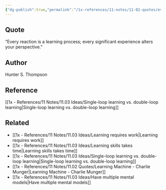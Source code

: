 ```yaml
---
{"dg-publish":true,"permalink":"/1x-references/11-notes/11-02-quotes/every-reaction-is-a-learning-process-every-significant-experience-alters-your-perspective-hunter-s-thompson/","title":"Every reaction is a learning process; every significant experience alters your perspective - Hunter S. Thompson","created":"2024-06-20T13:31:07.412+03:00","updated":"2024-06-20T13:31:07.412+03:00"}
---
```



## Quote
“Every reaction is a learning process; every significant experience alters your perspective.”

## Author
 Hunter S. Thompson

## Reference
[[1x - References/11 Notes/11.03 Ideas/Single-loop learning vs. double-loop learning\|Single-loop learning vs. double-loop learning]]

## Related
- [[1x - References/11 Notes/11.03 Ideas/Learning requires work\|Learning requires work]]
- [[1x - References/11 Notes/11.03 Ideas/Learning skills takes time\|Learning skills takes time]]
- [[1x - References/11 Notes/11.03 Ideas/Single-loop learning vs. double-loop learning\|Single-loop learning vs. double-loop learning]]
- [[1x - References/11 Notes/11.02 Quotes/Learning Machine - Charlie Munger\|Learning Machine - Charlie Munger]]
- [[1x - References/11 Notes/11.03 Ideas/Have multiple mental models\|Have multiple mental models]]
